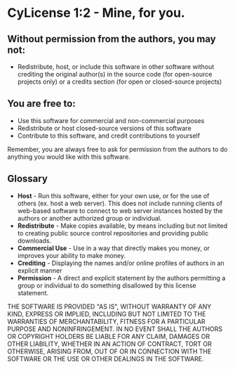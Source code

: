# CyLicense 1:2 - Mine, for you.

## Without permission from the authors, you may not:
- Redistribute, host, or include this software in other software without crediting the original author(s) in the source code (for open-source projects only) or a credits section (for open or closed-source projects)

## You are free to:
- Use this software for commercial and non-commercial purposes
- Redistribute or host closed-source versions of this software
- Contribute to this software, and credit contributions to yourself

Remember, you are always free to ask for permission from the authors to do anything you would like with this software.  

## Glossary
- **Host** - Run this software, either for your own use, or for the use of others (ex. host a web server). This does not include running clients of web-based software to connect to web server instances hosted by the authors or another authorized group or individual.  
- **Redistribute** - Make copies available, by means including but not limited to creating public source control repositories and providing public downloads.  
- **Commercial Use** - Use in a way that directly makes you money, or improves your ability to make money.  
- **Crediting** - Displaying the names and/or online profiles of authors in an explicit manner  
- **Permission** - A direct and explicit statement by the authors permitting a group or individual to do something disallowed by this license statement.  

THE SOFTWARE IS PROVIDED "AS IS", WITHOUT WARRANTY OF ANY KIND, EXPRESS OR IMPLIED, INCLUDING BUT NOT LIMITED TO THE WARRANTIES OF MERCHANTABILITY, FITNESS FOR A PARTICULAR PURPOSE AND NONINFRINGEMENT. IN NO EVENT SHALL THE AUTHORS OR COPYRIGHT HOLDERS BE LIABLE FOR ANY CLAIM, DAMAGES OR OTHER LIABILITY, WHETHER IN AN ACTION OF CONTRACT, TORT OR OTHERWISE, ARISING FROM, OUT OF OR IN CONNECTION WITH THE SOFTWARE OR THE USE OR OTHER DEALINGS IN THE SOFTWARE. 